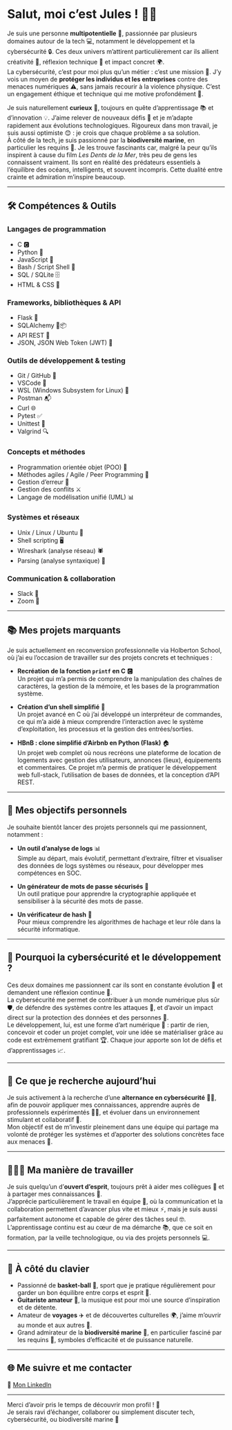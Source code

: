 # Salut, moi c’est Jules ! 👋😄

Je suis une personne **multipotentielle** 🌟, passionnée par plusieurs domaines autour de la tech 💻, notamment le développement et la cybersécurité 🔒. Ces deux univers m’attirent particulièrement car ils allient créativité 🎨, réflexion technique 🤔 et impact concret 🌍.  
La cybersécurité, c’est pour moi plus qu’un métier : c’est une mission 🚀. J’y vois un moyen de **protéger les individus et les entreprises** contre des menaces numériques ⚠️, sans jamais recourir à la violence physique. C’est un engagement éthique et technique qui me motive profondément 💪.  

Je suis naturellement **curieux** 🧐, toujours en quête d’apprentissage 📚 et d’innovation 💡. J’aime relever de nouveaux défis 🎯 et je m’adapte rapidement aux évolutions technologiques. Rigoureux dans mon travail, je suis aussi optimiste 😊 : je crois que chaque problème a sa solution.  
À côté de la tech, je suis passionné par la **biodiversité marine**, en particulier les requins 🦈. Je les trouve fascinants car, malgré la peur qu’ils inspirent à cause du film *Les Dents de la Mer*, très peu de gens les connaissent vraiment. Ils sont en réalité des prédateurs essentiels à l’équilibre des océans, intelligents, et souvent incompris. Cette dualité entre crainte et admiration m’inspire beaucoup.  

---

## 🛠️ Compétences & Outils

### Langages de programmation  
- C 🅲  
- Python 🐍  
- JavaScript 📜  
- Bash / Script Shell 🐚  
- SQL / SQLite 🗄️  
- HTML & CSS 🎨  

### Frameworks, bibliothèques & API  
- Flask 🍶  
- SQLAlchemy 🐍📦  
- API REST 🔗  
- JSON, JSON Web Token (JWT) 🔐  

### Outils de développement & testing  
- Git / GitHub 🐙  
- VSCode 📝  
- WSL (Windows Subsystem for Linux) 🐧  
- Postman 📬  
- Curl 🌐  
- Pytest ✅  
- Unittest 🧪  
- Valgrind 🔍  

### Concepts et méthodes  
- Programmation orientée objet (POO) 🧩  
- Méthodes agiles / Agile / Peer Programming 🤝  
- Gestion d’erreur 🚨  
- Gestion des conflits ⚔️  
- Langage de modélisation unifié (UML) 📊  

### Systèmes et réseaux  
- Unix / Linux / Ubuntu 🐧  
- Shell scripting 🖥️  
- Wireshark (analyse réseau) 🕷️  
- Parsing (analyse syntaxique) 🔎  

### Communication & collaboration  
- Slack 💬  
- Zoom 🎥   

---

## 📚 Mes projets marquants

Je suis actuellement en reconversion professionnelle via Holberton School, où j’ai eu l’occasion de travailler sur des projets concrets et techniques :  

- **Recréation de la fonction `printf` en C** 🅲  
  Un projet qui m’a permis de comprendre la manipulation des chaînes de caractères, la gestion de la mémoire, et les bases de la programmation système.  

- **Création d’un shell simplifié** 🐚  
  Un projet avancé en C où j’ai développé un interpréteur de commandes, ce qui m’a aidé à mieux comprendre l’interaction avec le système d’exploitation, les processus et la gestion des entrées/sorties.  

- **HBnB : clone simplifié d’Airbnb en Python (Flask)** 🏠  
  Un projet web complet où nous recréons une plateforme de location de logements avec gestion des utilisateurs, annonces (lieux), équipements et commentaires. Ce projet m’a permis de pratiquer le développement web full-stack, l’utilisation de bases de données, et la conception d’API REST.

---

## 🚀 Mes objectifs personnels

Je souhaite bientôt lancer des projets personnels qui me passionnent, notamment :  

- **Un outil d’analyse de logs** 📊  
  Simple au départ, mais évolutif, permettant d’extraire, filtrer et visualiser des données de logs systèmes ou réseaux, pour développer mes compétences en SOC.  

- **Un générateur de mots de passe sécurisés** 🔐  
  Un outil pratique pour apprendre la cryptographie appliquée et sensibiliser à la sécurité des mots de passe.  

- **Un vérificateur de hash** 🧩  
  Pour mieux comprendre les algorithmes de hachage et leur rôle dans la sécurité informatique.  

---

## 🎯 Pourquoi la cybersécurité et le développement ?

Ces deux domaines me passionnent car ils sont en constante évolution 🔄 et demandent une réflexion continue 🧠.  
La cybersécurité me permet de contribuer à un monde numérique plus sûr 🛡️, de défendre des systèmes contre les attaques 🚫, et d’avoir un impact direct sur la protection des données et des personnes 👥.  
Le développement, lui, est une forme d’art numérique 🎨 : partir de rien, concevoir et coder un projet complet, voir une idée se matérialiser grâce au code est extrêmement gratifiant 🏆. Chaque jour apporte son lot de défis et d’apprentissages 📈.

---

## 🤝 Ce que je recherche aujourd’hui

Je suis activement à la recherche d’une **alternance en cybersécurité** 🕵️‍♂️, afin de pouvoir appliquer mes connaissances, apprendre auprès de professionnels expérimentés 👨‍💻, et évoluer dans un environnement stimulant et collaboratif 🤗.  
Mon objectif est de m’investir pleinement dans une équipe qui partage ma volonté de protéger les systèmes et d’apporter des solutions concrètes face aux menaces 🚨.

---

## 🧑‍🤝‍🧑 Ma manière de travailler

Je suis quelqu’un d’**ouvert d’esprit**, toujours prêt à aider mes collègues 🤲 et à partager mes connaissances 📖.  
J’apprécie particulièrement le travail en équipe 👥, où la communication et la collaboration permettent d’avancer plus vite et mieux ⚡, mais je suis aussi parfaitement autonome et capable de gérer des tâches seul 🤓.  
L’apprentissage continu est au cœur de ma démarche 📚, que ce soit en formation, par la veille technologique, ou via des projets personnels 💻.

---

## 🎸 À côté du clavier

- Passionné de **basket-ball** 🏀, sport que je pratique régulièrement pour garder un bon équilibre entre corps et esprit 🧘.  
- **Guitariste amateur** 🎸, la musique est pour moi une source d’inspiration et de détente.  
- Amateur de **voyages** ✈️ et de découvertes culturelles 🌍, j’aime m’ouvrir au monde et aux autres 🤝.  
- Grand admirateur de la **biodiversité marine** 🐠, en particulier fasciné par les requins 🦈, symboles d’efficacité et de puissance naturelle.

---

## 🌐 Me suivre et me contacter

🔗 [Mon LinkedIn](www.linkedin.com/in/jules-ventura-2948b8306)


---

Merci d’avoir pris le temps de découvrir mon profil ! 🙏  
Je serais ravi d’échanger, collaborer ou simplement discuter tech, cybersécurité, ou biodiversité marine 🚀

